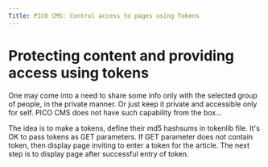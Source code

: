 ```yaml
---
Title: PICO CMS: Control access to pages using Tokens
---
```

# Protecting content and providing access using tokens
One may come into a need to share some info only with the selected group of people, in the private manner. Or just keep it private and accessible only for self. PICO CMS does not have such capability from the box...

The idea is to make a tokens, define their md5 hashsums in tokenlib file. It's OK to pass tokens as GET parameters. If GET parameter does not contain token, then display page inviting to enter a token for the article. The next step is to display page after successful entry of token.